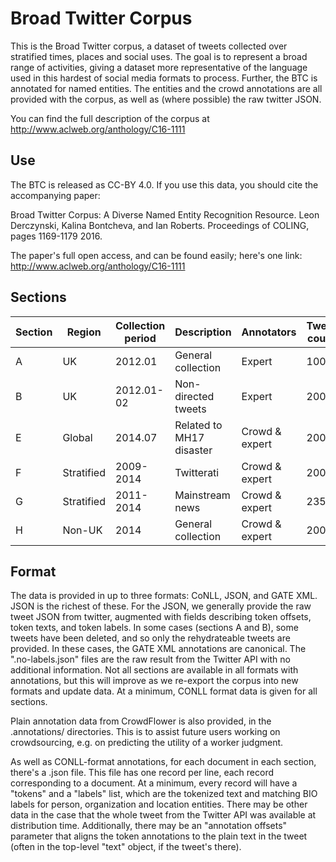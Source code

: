 # Broad Twitter Corpus

This is the Broad Twitter corpus, a dataset of tweets collected over stratified times, places and social uses. The goal is to represent a broad range of activities, giving a dataset more representative of the language used in this hardest of social media formats to process. Further, the BTC is annotated for named entities. The entities and the crowd annotations are all provided with the corpus, as well as (where possible) the raw twitter JSON.

You can find the full description of the corpus at http://www.aclweb.org/anthology/C16-1111

## Use

The BTC is released as CC-BY 4.0. If you use this data, you should cite the accompanying paper:

  Broad Twitter Corpus: A Diverse Named Entity Recognition Resource. Leon Derczynski, Kalina Bontcheva, and Ian Roberts. Proceedings of COLING, pages 1169-1179 2016.

The paper's full open access, and can be found easily; here's one link: http://www.aclweb.org/anthology/C16-1111

## Sections

Section|Region|Collection period|Description|Annotators|Tweet count
---|---|---|---|---|---
A | UK| 2012.01| General collection |Expert| 1000
B |UK |2012.01-02 |Non-directed tweets |Expert |2000
E |Global| 2014.07| Related to MH17 disaster| Crowd & expert |200
F |Stratified |2009-2014| Twitterati |Crowd & expert |2000
G |Stratified| 2011-2014| Mainstream news| Crowd & expert| 2351
H |Non-UK| 2014 |General collection |Crowd & expert |2000

## Format

The data is provided in up to three formats: CoNLL, JSON, and GATE XML. JSON is the richest of these. For the JSON, we generally provide the raw tweet JSON from twitter, augmented with fields describing token offsets, token texts, and token labels. In some cases (sections A and B), some tweets have been deleted, and so only the rehydrateable tweets are provided. In these cases, the GATE XML annotations are canonical. The ".no-labels.json" files are the raw result from the Twitter API with no additional information. Not all sections are available in all formats with annotations, but this will improve as we re-export the corpus into new formats and update data. At a minimum, CONLL format data is given for all sections.

Plain annotation data from CrowdFlower is also provided, in the .annotations/ directories. This is to assist future users working on crowdsourcing, e.g. on predicting the utility of a worker judgment.

As well as CONLL-format annotations, for each document in each section, there's a .json file. This file has one record per line, each record corresponding to a document. At a minimum, every record will have a "tokens" and a "labels" list, which are the tokenized text and matching BIO labels for person, organization and location entities. There may be other data in the case that the whole tweet from the Twitter API was available at distribution time.  Additionally, there may be an "annotation offsets" parameter that aligns the token annotations to the plain text in the tweet (often in the top-level "text" object, if the tweet's there).
